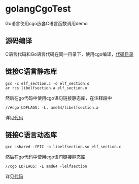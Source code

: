 # golangCgoTest
Go语言使用cgo嵌套C语言函数调用demo

## 源码编译
C语言代码和Go语言代码在同一目录下，使用cgo编译，[代码目录](codeCompiler)

## 链接C语言静态库
```
gcc -c elf_section.c -o elf_section.o
ar rcs libelfsection.a elf_section.o
```

然后在go代码中使用cgo语句链接静态库，在注释段中
```
//#cgo LDFLAGS: -L. amd64/libelfsection.a
```
详见[代码](linkStaticLib/elf.go)

## 链接C语言动态库
```
gcc -shared -fPIC -o libelfsection.so elf_section.c 
```
然后在go代码中使用cgo语句链接静态库
```
//cgo LDFLAGS: -L amd64 -lelfsection
```
详见[代码](linkDynamicLib/elf.go)

